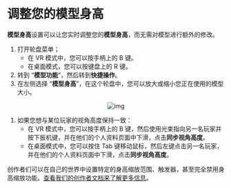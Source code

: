 # 调整您的模型身高

**模型身高**设置可以让您实时调整您的**模型身高**，而无需对模型进行额外的修改。

1. 打开轮盘菜单；
    - 在 VR 模式中，您可以按手柄上的 B 键。
    - 在桌面模式，您可以按键盘上的 R 键。
2. 转到 “**模型功能**”，然后转到**快捷操作**。
3. 在左侧选择 “**模型身高**”，在这个轮盘中，您可以放大或缩小您正在使用的模型大小。

<center>

![img](/docs.vrchat.com/images/adjusting-your-avatars-height-1.png)

</center>

1. 如果您想与某位玩家的视角高度保持一致：
    - 在 VR 模式中，您可以按手柄上的 B 键，然后使用光束指向另一名玩家并按下扳机键，并在他们的个人资料页面中下滑，点击**同步视角高度**。
    - 在桌面模式中，您可以按住 Tab 键移动鼠标，然后左键点击另一名玩家，并在他们的个人资料页面中下滑，点击**同步视角高度**。

创作者们可以在自己的世界中设置特定的身高缩放范围、触发器，甚至完全禁用身高缩放功能。[查看我们的创作者文档来了解更多信息](/creators.vrchat.com/worlds/udon/players/player-avatar-scaling)。


